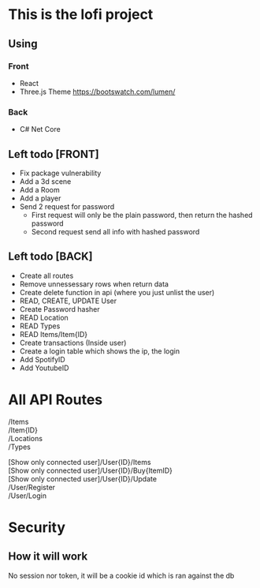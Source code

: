 # This is the lofi project
## Using
### Front
- React
- Three.js
Theme https://bootswatch.com/lumen/

### Back
- C# Net Core


## Left todo [FRONT]
- Fix package vulnerability
- Add a 3d scene
- Add a Room
- Add a player
- Send 2 request for password
  - First request will only be the plain password, then return the hashed password
  - Second request send all info with hashed password


## Left todo [BACK]
- Create all routes
- Remove unnessessary rows when return data
- Create delete function in api (where you just unlist the user)
- READ, CREATE, UPDATE User
- Create Password hasher
- READ Location
- READ Types
- READ Items/Item{ID}
- Create transactions (Inside user)
- Create a login table which shows the ip, the login
- Add SpotifyID
- Add YoutubeID

# All API Routes
/Items\
/Item{ID}\
/Locations\
/Types

[Show only connected user]/User{ID}/Items\
[Show only connected user]/User{ID}/Buy{ItemID}\
[Show only connected user]/User{ID}/Update\
/User/Register\
/User/Login


# Security
## How it will work
No session nor token, it will be a cookie id which is ran against the db



